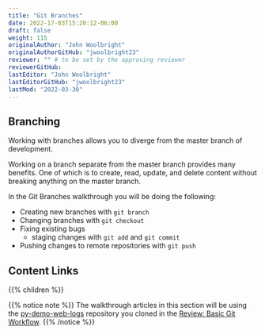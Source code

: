 ```yaml
---
title: "Git Branches"
date: 2022-17-03T15:20:12-06:00
draft: false
weight: 115
originalAuthor: "John Woolbright"
originalAuthorGitHub: "jwoolbright23"
reviewer: "" # to be set by the approving reviewer
reviewerGitHub:
lastEditor: "John Woolbright"
lastEditorGitHub: "jwoolbright23"
lastMod: "2022-03-30"
---
```


## Branching

Working with branches allows you to diverge from the master branch of development. 

Working on a branch separate from the master branch provides many benefits. One of which is to create, read, update, and delete content without breaking anything on the master branch.

In the Git Branches walkthrough you will be doing the following:
- Creating new branches with `git branch`
- Changing branches with `git checkout`
- Fixing existing bugs
  - staging changes with `git add` and `git commit`
- Pushing changes to remote repositories with `git push`

## Content Links

{{% children %}}

{{% notice note %}}
The walkthrough articles in this section will be using the [py-demo-web-logs](https://github.com/LaunchCodeTechnicalTraining/py-demo-web-logs) repository you cloned in the [Review: Basic Git Workflow](../../basic-git-workflow).
{{% /notice %}}